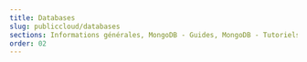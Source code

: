 ```yaml
---
title: Databases
slug: publiccloud/databases
sections: Informations générales, MongoDB - Guides, MongoDB - Tutoriels, MySQL - Guides, MySQL - Tutoriels, PostgreSQL - Guides, PostgreSQL - Tutoriels, Kafka, Redis, OpenSearch, Kafka MirrorMaker
order: 02
---
```

